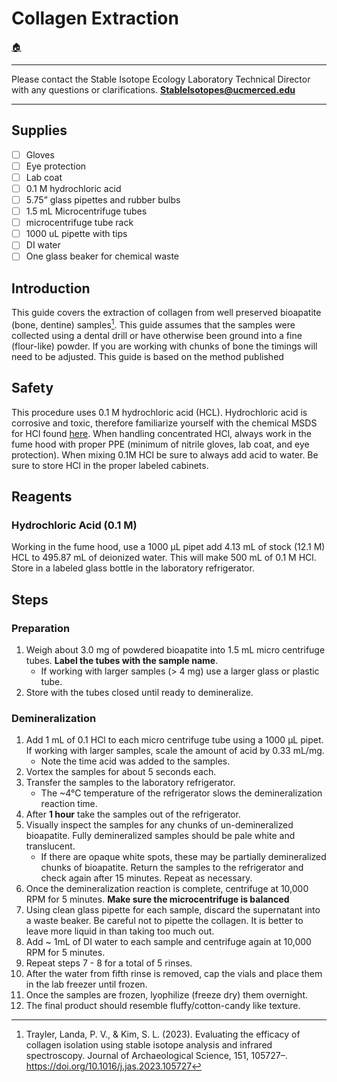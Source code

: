 # Collagen Extraction

[🏠](../README.md)

***

Please contact the Stable Isotope Ecology Laboratory Technical Director with any questions or clarifications. **StableIsotopes@ucmerced.edu**

***

## Supplies

- [ ] Gloves
- [ ] Eye protection
- [ ] Lab coat 
- [ ] 0.1 M hydrochloric acid
- [ ] 5.75” glass pipettes and rubber bulbs 
- [ ] 1.5 mL Microcentrifuge tubes 
- [ ] microcentrifuge tube rack
- [ ] 1000 uL pipette with tips
- [ ] DI water
- [ ] One glass beaker for chemical waste

## Introduction

This guide covers the extraction of collagen from well preserved bioapatite (bone, dentine) samples[^1]. This guide assumes that the samples were collected using a dental drill or have otherwise been ground into a fine (flour-like) powder. If you are working with chunks of bone the timings will need to be adjusted. This guide is based on the method published

## Safety

This procedure uses 0.1 M hydrochloric acid (HCL). Hydrochloric acid is corrosive and toxic, therefore familiarize yourself with the chemical MSDS for HCl found [here](https://www.fishersci.com/store/msds?partNumber=A481212&productDescription=HYDROCHLORIC+ACID+NF%2FFCC+21%2F2L&vendorId=VN00033897&countryCode=US&language=en). When handling concentrated HCl, always work in the fume hood with proper PPE (minimum of nitrile gloves, lab coat, and eye protection). When mixing 0.1M HCl be sure to always add acid to water. Be sure to store HCl in the proper labeled cabinets.


## Reagents 
### Hydrochloric Acid (0.1 M)

Working in the fume hood, use a 1000 μL pipet add  4.13 mL of stock (12.1 M) HCL to 495.87 mL of deionized water. This will make 500 mL of 0.1 M HCl. Store in a labeled glass bottle in the laboratory refrigerator.

## Steps

### Preparation
1. Weigh about 3.0 mg of powdered bioapatite into 1.5 mL micro centrifuge tubes. **Label the tubes with the sample name**. 
    * If working with larger samples (> 4 mg) use a larger glass or plastic tube.
2. Store with the tubes closed until ready to demineralize. 

### Demineralization

1. Add 1 mL of 0.1 HCl to each micro centrifuge tube using a 1000 μL pipet. If working with larger samples, scale the amount of acid by 0.33 mL/mg. 
    * Note the time acid was added to the samples.
2. Vortex the samples for about 5 seconds each.
3. Transfer the samples to the laboratory refrigerator. 
    * The ~4°C temperature of the refrigerator slows the demineralization reaction time. 
4. After **1 hour** take the samples out of the refrigerator.
5. Visually inspect the samples for any chunks of un-demineralized bioapatite. Fully demineralized samples should be pale white and translucent. 
    * If there are opaque white spots, these may be partially demineralized chunks of bioapatite. Return the samples to the refrigerator and check again after 15 minutes. Repeat as necessary. 
6. Once the demineralization reaction is complete, centrifuge at 10,000 RPM for 5 minutes. **Make sure the microcentrifuge is balanced**
7. Using clean glass pipette for each sample, discard the supernatant into a waste beaker. Be careful not to pipette the collagen. It is better to leave more liquid in than taking too much out.
8. Add ~ 1mL of DI water to each sample and centrifuge again at 10,000 RPM for 5 minutes. 
9. Repeat steps 7 - 8 for a total of 5 rinses. 
10. After the water from fifth rinse is removed, cap the vials and place them in the lab freezer until frozen.
11. Once the samples are frozen, lyophilize (freeze dry) them overnight. 
12. The final product should resemble fluffy/cotton-candy like texture. 

[^1]: Trayler, Landa, P. V., & Kim, S. L. (2023). Evaluating the efficacy of collagen isolation using stable isotope analysis and infrared spectroscopy. Journal of Archaeological Science, 151, 105727–. https://doi.org/10.1016/j.jas.2023.105727

